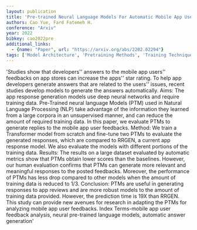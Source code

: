 ```yaml
---
layout: publication
title: 'Pre-trained Neural Language Models For Automatic Mobile App User Feedback Answer Generation'
authors: Cao Yue, Fard Fatemeh H.
conference: "Arxiv"
year: 2022
bibkey: cao2022pre
additional_links:
  - {name: "Paper", url: "https://arxiv.org/abs/2202.02294"}
tags: ['Model Architecture', 'Pretraining Methods', 'Training Techniques', 'Transformer']
---
```

'Studies show that developers'' answers to the mobile app users'' feedbacks on app stores can increase the apps'' star rating. To help app developers generate answers that are related to the users'' issues, recent studies develop models to generate the answers automatically. Aims: The app response generation models use deep neural networks and require training data. Pre-Trained neural language Models (PTM) used in Natural Language Processing (NLP) take advantage of the information they learned from a large corpora in an unsupervised manner, and can reduce the amount of required training data. In this paper, we evaluate PTMs to generate replies to the mobile app user feedbacks. Method: We train a Transformer model from scratch and fine-tune two PTMs to evaluate the generated responses, which are compared to RRGEN, a current app response model. We also evaluate the models with different portions of the training data. Results: The results on a large dataset evaluated by automatic metrics show that PTMs obtain lower scores than the baselines. However, our human evaluation confirms that PTMs can generate more relevant and meaningful responses to the posted feedbacks. Moreover, the performance of PTMs has less drop compared to other models when the amount of training data is reduced to 1/3. Conclusion: PTMs are useful in generating responses to app reviews and are more robust models to the amount of training data provided. However, the prediction time is 19X than RRGEN. This study can provide new avenues for research in adapting the PTMs for analyzing mobile app user feedbacks. Index Terms-mobile app user feedback analysis, neural pre-trained language models, automatic answer generation'
